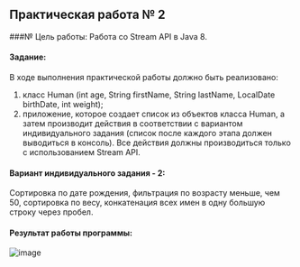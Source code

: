 ## Практическая работа № 2
###№ Цель работы: Работа со Stream API в Java 8.
#### Задание:
В ходе выполнения практической работы должно быть реализовано:
1) класс Human (int age, String firstName, String 
lastName, LocalDate birthDate, int weight); 
2) приложение, которое создает список из объектов класса Human, а 
затем производит действия в соответствии с вариантом индивидуального 
задания (список после каждого этапа должен выводиться в консоль).
Все действия должны производиться только с использованием Stream 
API.
#### Вариант индивидуального задания - 2:

Сортировка по дате рождения, фильтрация по возрасту меньше, чем 50, сортировка по весу, конкатенация всех имен в одну большую строку через пробел.

#### Результат работы программы:

![image](https://user-images.githubusercontent.com/90133237/222901518-9f47241d-9964-403f-963f-7551316ac974.png)
